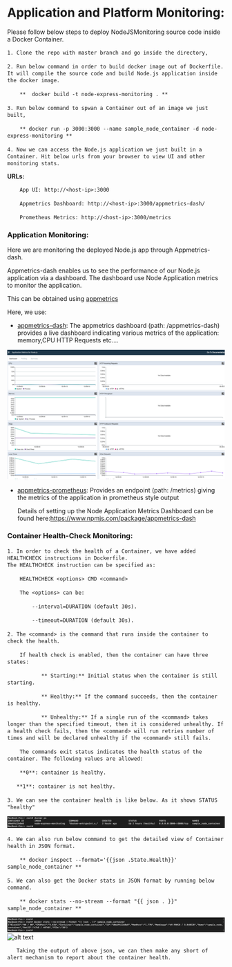 # Application and Platform Monitoring:

Please follow below steps to deploy NodeJSMonitoring source code inside a Docker Container.

    1. Clone the repo with master branch and go inside the directory,

    2. Run below command in order to build docker image out of Dockerfile. It will compile the source code and build Node.js application inside the docker image.

        **  docker build -t node-express-monitoring . **
    
    3. Run below command to spwan a Container out of an image we just built,
        
        ** docker run -p 3000:3000 --name sample_node_container -d node-express-monitoring **
    
    4. Now we can access the Node.js application we just built in a Container. Hit below urls from your browser to view UI and other monitoring stats.

**URLs:**

        App UI: http://<host-ip>:3000

        Appmetrics Dashboard: http://<host-ip>:3000/appmetrics-dash/

        Prometheus Metrics: http://<host-ip>:3000/metrics


### Application Monitoring:

Here we are monitoring the deployed Node.js app through Appmetrics-dash.

 Appmetrics-dash enables us to see the performance of our Node.js application via a dashboard. The dashboard use Node Application metrics to monitor the application.

 This can be obtained using [appmetrics](https://github.com/RuntimeTools/appmetrics)

Here, we use:

* [appmetrics-dash](https://www.npmjs.com/package/appmetrics-dash): The appmetrics dashboard (path: <host>/appmetrics-dash) provides a live dashboard indicating various metrics of the application: memory,CPU HTTP Requests etc....

 ![alt text](/images/AppMetrics.png)


* [appmetrics-prometheus](https://www.npmjs.com/package/appmetrics-prometheus): Provides an endpoint (path: <host>/metrics) giving the metrics of the application in prometheus style output


    Details of setting up the Node Application Metrics Dashboard can be found here:https://www.npmjs.com/package/appmetrics-dash

### Container Health-Check Monitoring:

    1. In order to check the health of a Container, we have added HEALTHCHECK instructions in Dockerfile.
    The HEALTHCHECK instruction can be specified as:

        HEALTHCHECK <options> CMD <command>

        The <options> can be:

            --interval=DURATION (default 30s).

            --timeout=DURATION (default 30s).
    
    2. The <command> is the command that runs inside the container to check the health.

        If health check is enabled, then the container can have three states:

               ** Starting:** Initial status when the container is still starting.

               ** Healthy:** If the command succeeds, then the container is healthy.

               ** Unhealthy:** If a single run of the <command> takes longer than the specified timeout, then it is considered unhealthy. If a health check fails, then the <command> will run retries number of times and will be declared unhealthy if the <command> still fails.

        The commands exit status indicates the health status of the container. The following values are allowed:

        **0**: container is healthy.

       **1**: container is not healthy.

    3. We can see the container health is like below. As it shows STATUS "healthy"

![alt text](/images/docker_ps.png)


    4. We can also run below command to get the detailed view of Container health in JSON format.

        ** docker inspect --format='{{json .State.Health}}' sample_node_container **

    5. We can also get the Docker stats in JSON format by running below command.

        ** docker stats --no-stream --format "{{ json . }}" sample_node_container **
    
![alt text](/images/docker-stats1.png)
![alt text](/images/docker-stats2.png)

       Taking the output of above json, we can then make any short of alert mechanism to report about the container health.

